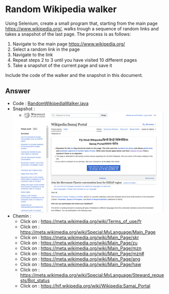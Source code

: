 # Random Wikipedia walker

Using Selenium, create a small program that, starting from the main page https://www.wikipedia.org/, walks trough a
sequence of random links and takes a snapshot of the last page.
The process is as follows:

1. Navigate to the main page https://www.wikipedia.org/
2. Select a random link in the page
3. Navigate to the link
4. Repeat steps 2 to 3 until you have visited 10 different pages
5. Take a snapshot of the current page and save it

Include the code of the walker and the snapshot in this document.

## Answer

- Code : [RandomWikipediaWalker.java](../src/test/java/RandomWikipediaWalker.java)
- Snapshot : \
  ![last_page.png](Snapshots/last_page.png)
- Chemin :
    - Click on : https://meta.wikimedia.org/wiki/Terms_of_use/fr
    - Click on : https://meta.wikimedia.org/wiki/Special:MyLanguage/Main_Page
    - Click on : https://meta.wikimedia.org/wiki/Main_Page/skr
    - Click on : https://meta.wikimedia.org/wiki/Main_Page/zu
    - Click on : https://meta.wikimedia.org/wiki/Main_Page/mzn
    - Click on : https://meta.wikimedia.org/wiki/Main_Page/mzn#
    - Click on : https://meta.wikimedia.org/wiki/Main_Page/ang
    - Click on : https://meta.wikimedia.org/wiki/Main_Page/haw
    - Click on : https://meta.wikimedia.org/wiki/Special:MyLanguage/Steward_requests/Bot_status
    - Click on : https://hif.wikipedia.org/wiki/Wikipedia:Samaj_Portal
